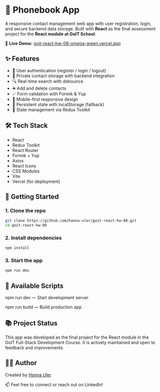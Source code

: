 # 📱 Phonebook App

A responsive contact management web app with user registration, login, and secure backend data storage. Built with **React** as the final assessment project for the **React module at GoIT School**.

🔗 **Live Demo:** [goit-react-hw-08-omega-green.vercel.app](https://goit-react-hw-08-omega-green.vercel.app/)

## ✨ Features

- 🔐 User authentication (register / login / logout)
- 📁 Private contact storage with backend integration
- 🔍 Real-time search with debounce
- ➕ Add and delete contacts
- ✅ Form validation with Formik & Yup
- 📱 Mobile-first responsive design
- 💾 Persistent state with localStorage (fallback)
- 🔄 State management via Redux Toolkit

## 🛠️ Tech Stack

- React
- Redux Toolkit
- React Router
- Formik + Yup
- Axios
- React Icons
- CSS Modules
- Vite
- Vercel (for deployment)

## 🚀 Getting Started

### 1. Clone the repo

```bash
git clone https://github.com/hanna-uler/goit-react-hw-08.git
cd goit-react-hw-08
```

### 2. Install dependencies

```bash
npm install
```

### 3. Start the app

```bash
npm run dev
```

## 🧪 Available Scripts

npm run dev — Start development server

npm run build — Build production app

## 📚 Project Status

This app was developed as the final project for the React module in the GoIT Full-Stack Development Course. It is actively maintained and open to feedback and improvements.

## 🙋‍♀️ Author

Created by [Hanna Uler](https://www.linkedin.com/in/hanna-uler/)

📫 Feel free to connect or reach out on LinkedIn!
